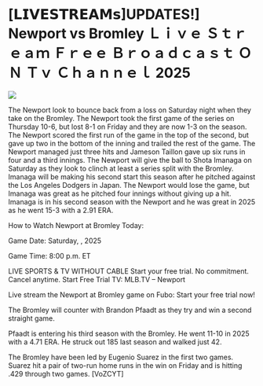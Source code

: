 # [𝗟𝗜𝗩𝗘𝗦𝗧𝗥𝗘𝗔𝗠𝘀]UPDATES!] Newport vs Bromley Ｌｉｖｅ Ｓｔｒｅａｍ Ｆｒｅｅ Ｂｒｏａｄｃａｓｔ ＯＮ Ｔｖ Ｃｈａｎｎｅｌ  2025  
  
  
[![](https://i.imgur.com/qSNzIqt.png)](https://movie.rssnews.media/kcoWrfZMU.php)  
  
The Newport look to bounce back from a loss on Saturday night when they take on the Bromley. The Newport took the first game of the series on Thursday 10-6, but lost 8-1 on Friday and they are now 1-3 on the season. The Newport scored the first run of the game in the top of the second, but gave up two in the bottom of the inning and trailed the rest of the game. The Newport managed just three hits and Jameson Taillon gave up six runs in four and a third innings. The Newport will give the ball to Shota Imanaga on Saturday as they look to clinch at least a series split with the Bromley. Imanaga will be making his second start this season after he pitched against the Los Angeles Dodgers in Japan. The Newport would lose the game, but Imanaga was great as he pitched four innings without giving up a hit. Imanaga is in his second season with the Newport and he was great in 2025 as he went 15-3 with a 2.91 ERA.

How to Watch Newport at Bromley Today:

Game Date: Saturday, , 2025

Game Time: 8:00 p.m. ET

LIVE SPORTS & TV WITHOUT CABLE
Start your free trial. No commitment. Cancel anytime.
Start Free Trial
TV: MLB.TV – Newport

Live stream the Newport at Bromley game on Fubo: Start your free trial now!

The Bromley will counter with Brandon Pfaadt as they try and win a second straight game.

Pfaadt is entering his third season with the Bromley. He went 11-10 in 2025 with a 4.71 ERA. He struck out 185 last season and walked just 42.

The Bromley have been led by Eugenio Suarez in the first two games. Suarez hit a pair of two-run home runs in the win on Friday and is hitting .429 through two games. [VoZCYT]